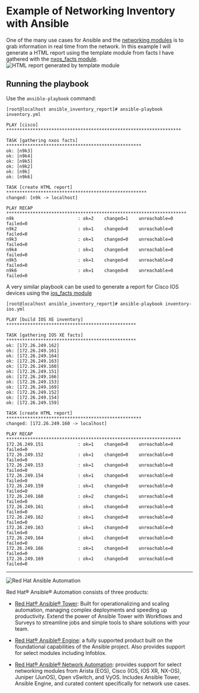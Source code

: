 Example of Networking Inventory with Ansible
============================================

One of the many use cases for Ansible and the [networking modules][2] is to grab
information in real time from the network.  In this example I will generate a
HTML report using the template module from facts I have gathered with the
[nxos_facts module][1].  ![HTML report generated by template module][3]


Running the playbook
--------------------

Use the `ansible-playbook` command:
```
[root@localhost ansible_inventory_report]# ansible-playbook inventory.yml

PLAY [cisco] ******************************************************************

TASK [gathering nxos facts] ***************************************************
ok: [n9k3]
ok: [n9k4]
ok: [n9k5]
ok: [n9k2]
ok: [n9k]
ok: [n9k6]

TASK [create HTML report] *****************************************************
changed: [n9k -> localhost]

PLAY RECAP ********************************************************************
n9k                        : ok=2    changed=1    unreachable=0    failed=0
n9k2                       : ok=1    changed=0    unreachable=0    failed=0
n9k3                       : ok=1    changed=0    unreachable=0    failed=0
n9k4                       : ok=1    changed=0    unreachable=0    failed=0
n9k5                       : ok=1    changed=0    unreachable=0    failed=0
n9k6                       : ok=1    changed=0    unreachable=0    failed=0
```

A very similar playbook can be used to generate a report for Cisco IOS devices
using the [ios_facts module][4]

```
[root@localhost ansible_inventory_report]# ansible-playbook inventory-ios.yml

PLAY [build IOS XE inventory] *************************************************

TASK [gathering IOS XE facts] *************************************************
ok: [172.26.249.162]
ok: [172.26.249.161]
ok: [172.26.249.164]
ok: [172.26.249.163]
ok: [172.26.249.160]
ok: [172.26.249.151]
ok: [172.26.249.166]
ok: [172.26.249.153]
ok: [172.26.249.169]
ok: [172.26.249.152]
ok: [172.26.249.154]
ok: [172.26.249.159]

TASK [create HTML report] ***************************************************
changed: [172.26.249.160 -> localhost]

PLAY RECAP ******************************************************************
172.26.249.151             : ok=1    changed=0    unreachable=0    failed=0
172.26.249.152             : ok=1    changed=0    unreachable=0    failed=0
172.26.249.153             : ok=1    changed=0    unreachable=0    failed=0
172.26.249.154             : ok=1    changed=0    unreachable=0    failed=0
172.26.249.159             : ok=1    changed=0    unreachable=0    failed=0
172.26.249.160             : ok=2    changed=1    unreachable=0    failed=0
172.26.249.161             : ok=1    changed=0    unreachable=0    failed=0
172.26.249.162             : ok=1    changed=0    unreachable=0    failed=0
172.26.249.163             : ok=1    changed=0    unreachable=0    failed=0
172.26.249.164             : ok=1    changed=0    unreachable=0    failed=0
172.26.249.166             : ok=1    changed=0    unreachable=0    failed=0
172.26.249.169             : ok=1    changed=0    unreachable=0    failed=0
```

---
![Red Hat Ansible Automation][6]

Red Hat® Ansible® Automation consists of  three products:

- [Red Hat® Ansible® Tower][7]: Built for operationalizing and scaling
  automation, managing complex deployments and speeding up productivity. Extend
  the power of Ansible Tower with Workflows and Surveys to streamline jobs and
  simple tools to share solutions with your team.

- [Red Hat® Ansible® Engine][8]: a fully supported product built on the
  foundational capabilities of the Ansible project. Also provides support for
  select modules including Infoblox.

- [Red Hat® Ansible® Network Automation][9]: provides support for select
  networking modules from Arista (EOS), Cisco (IOS, IOS XR, NX-OS), Juniper
  (JunOS), Open vSwitch, and VyOS. Includes Ansible Tower, Ansible Engine, and
  curated content specifically for network use cases.

[1]: http://docs.ansible.com/ansible/latest/nxos_facts_module.html
[2]: http://docs.ansible.com/ansible/latest/list_of_network_modules.html
[3]: images/htmlreport.png
[4]: http://docs.ansible.com/ansible/latest/ios_facts_module.html
[5]: http://docs.ansible.com/ansible/latest/template_module.html
[6]: images/rh-ansible-automation.png
[7]: https://www.ansible.com/tower
[8]: https://www.ansible.com/ansible-engine
[9]: https://www.ansible.com/networking
